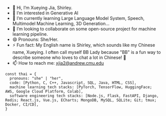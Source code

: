 - 👋 Hi, I’m Xueying Jia, Shirley. 
- 👀 I’m interested in Generative AI 
- 🌱 I’m currently learning Large Language Model System, Speech, Multimodel Machine Learning, 3D Generation...
- 💞️ I’m looking to collaborate on some open-source project for machine learning pipeline.
- 😄 Pronouns: She/Her.
- ⚡ Fun fact: My English name is Shirley, which sounds like my Chinese name, Xueying. I often call myself BB Lady because "BB" is a fun way to describe someone who loves to chat a lot in Chinese!  🤪
- 📫 How to reach me: xjia2@andrew.cmu.edu

```
const thai = {
  pronouns: "she" | "her",
  code: [Python, C, C++, Javascript, SQL, Java, HTML, CSS],
  machine learning tech stacks: [PyTorch, TensorFlow, HuggingFace; AWS, Google Cloud Platform, Colab],
  software engineering tech stacks: [Node.js, Flask, FastAPI, Django, Redis; React.js, Vue.js, ECharts; MongoDB, MySQL, SQLite; Git; tmux; Docker, CI/CD],
}
```
